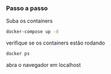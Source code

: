### Passo a passo
Suba os containers
```sh
docker-compose up -d
```

verifique se os containers estão rodando
```sh
docker ps
```

abra o navegador em localhost
